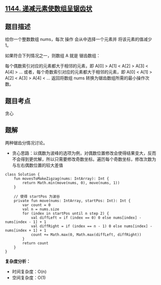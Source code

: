 ## [1144. 递减元素使数组呈锯齿状](https://leetcode.cn/problems/decrease-elements-to-make-array-zigzag/description/)

## 题目描述

给你一个整数数组 nums，每次 操作 会从中选择一个元素并 将该元素的值减少 1。

如果符合下列情况之一，则数组 A 就是 锯齿数组：

每个偶数索引对应的元素都大于相邻的元素，即 A[0] > A[1] < A[2] > A[3] < A[4] > ...
或者，每个奇数索引对应的元素都大于相邻的元素，即 A[0] < A[1] > A[2] < A[3] > A[4] < ...
返回将数组 nums 转换为锯齿数组所需的最小操作次数。

## 题目考点

贪心

## 题解

两种锯齿分情况讨论。

- 贪心思路：以偶数为波峰的选项为例，对偶数位置修改会使得结果变大，反而不会得到更优解，所以只需要修改奇数坐标。遍历每个奇数坐标，修改次数为与左右偶数位置的较大差值

```
class Solution {
    fun movesToMakeZigzag(nums: IntArray): Int {
        return Math.min(move(nums, 0), move(nums, 1))
    }

    // 使得 startPos 为波谷
    private fun move(nums: IntArray, startPos: Int): Int {
        var count = 0
        val n = nums.size
        for (index in startPos until n step 2) {
            val diffLeft = if (index == 0) 0 else nums[index] - nums[index - 1] + 1
            val diffRight = if (index == n - 1) 0 else nums[index] - nums[index + 1] + 1
            count += Math.max(0, Math.max(diffLeft, diffRight))
        }
        return count
    }
}
```

**复杂度分析：**

- 时间复杂度：O(n)
- 空间复杂度：O(1) 
